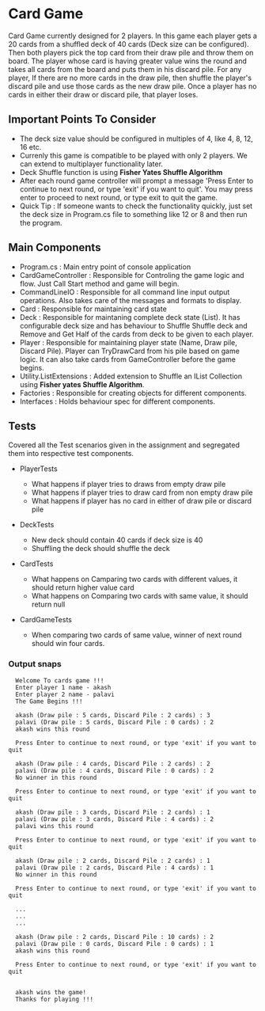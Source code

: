 # Card Game

Card Game currently designed for 2 players. In this game each player gets a 20 cards from a shuffled deck of 40 cards (Deck size can be configured). Then both players pick the top card from their draw pile and throw them on board. The player whose card is having greater value wins the round and takes all cards from the board and puts them in his discard pile. For any player, If there are no more cards in the draw pile, then shuffle the player's discard pile and use those cards as the new draw pile. Once a player has no cards in either their draw or discard pile, that player loses.

## Important Points To Consider

- The deck size value should be configured in multiples of 4, like 4, 8, 12, 16 etc.
- Currenly this game is compatible to be played with only 2 players. We can extend to multiplayer functionality later.
- Deck Shuffle function is using **Fisher Yates Shuffle Algorithm**
- After each round game controller will prompt a message 'Press Enter to continue to next round, or type 'exit' if you want to quit'. You may press enter to proceed to next round, or type exit to quit the game.
- Quick Tip : If someone wants to check the functionality quickly, just set the deck size in Program.cs file to something like 12 or 8 and then run the program.

## Main Components
- Program.cs : Main entry point of console application
- CardGameController : Responsible for Controling the game logic and flow. Just Call Start method and game will begin.
- CommandLineIO : Responsible for all command line input output operations. Also takes care of the messages and formats to display.
- Card : Responsible for maintaining card state
- Deck : Responsible for maintaning complete deck state (List<Card>). It has configurable deck size and has behaviour to Shuffle Shuffle deck and Remove and Get Half of the cards from deck to be given to each player. 
- Player : Responsible for maintaining player state (Name, Draw pile, Discard Pile). Player can TryDrawCard from his pile based on game logic. It can also take cards from GameController before the game begins. 
- Utility.ListExtensions : Added extension to Shuffle an IList Collection using **Fisher yates Shuffle Algorithm**.
- Factories : Responsible for creating objects for different components.
- Interfaces : Holds behaviour spec for different components.

## Tests

Covered all the Test scenarios given in the assignment and segregated them into respective test components.

- PlayerTests 
  - What happens if player tries to draws from empty draw pile
  - What happens if player tries to draw card from non empty draw pile
  - What happens if player has no card in either of draw pile or discard pile
  
- DeckTests
  - New deck should contain 40 cards if deck size is 40
  - Shuffling the deck should shuffle the deck
 
- CardTests
  - What happens on Camparing two cards with different values, it should return higher value card
  - What happens on Comparing two cards with same value, it should return null
  
- CardGameTests
  - When comparing two cards of same value, winner of next round should win four cards.
  
  
### Output snaps
  
      Welcome To cards game !!!
      Enter player 1 name - akash
      Enter player 2 name - palavi
      The Game Begins !!!

      akash (Draw pile : 5 cards, Discard Pile : 2 cards) : 3
      palavi (Draw pile : 5 cards, Discard Pile : 0 cards) : 2
      akash wins this round

      Press Enter to continue to next round, or type 'exit' if you want to quit

      akash (Draw pile : 4 cards, Discard Pile : 2 cards) : 2
      palavi (Draw pile : 4 cards, Discard Pile : 0 cards) : 2
      No winner in this round

      Press Enter to continue to next round, or type 'exit' if you want to quit

      akash (Draw pile : 3 cards, Discard Pile : 2 cards) : 1
      palavi (Draw pile : 3 cards, Discard Pile : 4 cards) : 2
      palavi wins this round

      Press Enter to continue to next round, or type 'exit' if you want to quit

      akash (Draw pile : 2 cards, Discard Pile : 2 cards) : 1
      palavi (Draw pile : 2 cards, Discard Pile : 4 cards) : 1
      No winner in this round

      Press Enter to continue to next round, or type 'exit' if you want to quit

      ...
      ...
      ...

      akash (Draw pile : 2 cards, Discard Pile : 10 cards) : 2
      palavi (Draw pile : 0 cards, Discard Pile : 0 cards) : 1
      akash wins this round

      Press Enter to continue to next round, or type 'exit' if you want to quit


      akash wins the game!
      Thanks for playing !!!

